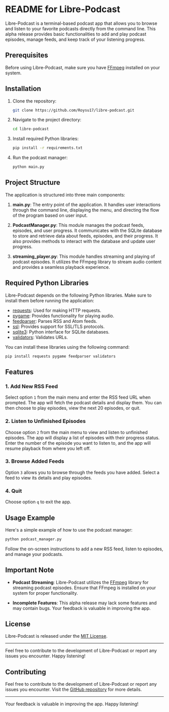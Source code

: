 # README for Libre-Podcast

Libre-Podcast is a terminal-based podcast app that allows you to browse and listen to your favorite podcasts directly from the command line. This alpha release provides basic functionalities to add and play podcast episodes, manage feeds, and keep track of your listening progress.

## Prerequisites

Before using Libre-Podcast, make sure you have [FFmpeg](https://www.ffmpeg.org/download.html) installed on your system.

## Installation

1. Clone the repository:

    ```bash
    git clone https://github.com/Roysu17/libre-podcast.git
    ```

2. Navigate to the project directory:

    ```bash
    cd libre-podcast
    ```

3. Install required Python libraries:

    ```bash
    pip install -r requirements.txt
    ```

4. Run the podcast manager:

    ```bash
    python main.py
    ```

## Project Structure

The application is structured into three main components:

1. **main.py**: The entry point of the application. It handles user interactions through the command line, displaying the menu, and directing the flow of the program based on user input.

2. **PodcastManager.py**: This module manages the podcast feeds, episodes, and user progress. It communicates with the SQLite database to store and retrieve data about feeds, episodes, and their progress. It also provides methods to interact with the database and update user progress.

3. **streaming_player.py**: This module handles streaming and playing of podcast episodes. It utilizes the FFmpeg library to stream audio content and provides a seamless playback experience.

## Required Python Libraries

Libre-Podcast depends on the following Python libraries. Make sure to install them before running the application:

- [requests](https://docs.python-requests.org/en/master/): Used for making HTTP requests.
- [pygame](https://www.pygame.org/): Provides functionality for playing audio.
- [feedparser](https://pypi.org/project/feedparser/): Parses RSS and Atom feeds.
- [ssl](https://docs.python.org/3/library/ssl.html): Provides support for SSL/TLS protocols.
- [sqlite3](https://docs.python.org/3/library/sqlite3.html): Python interface for SQLite databases.
- [validators](https://pypi.org/project/validators/): Validates URLs.

You can install these libraries using the following command:

```bash
pip install requests pygame feedparser validators
```

## Features

### 1. Add New RSS Feed

Select option `1` from the main menu and enter the RSS feed URL when prompted. The app will fetch the podcast details and display them. You can then choose to play episodes, view the next 20 episodes, or quit.

### 2. Listen to Unfinished Episodes

Choose option `2` from the main menu to view and listen to unfinished episodes. The app will display a list of episodes with their progress status. Enter the number of the episode you want to listen to, and the app will resume playback from where you left off.

### 3. Browse Added Feeds

Option `3` allows you to browse through the feeds you have added. Select a feed to view its details and play episodes.

### 4. Quit

Choose option `q` to exit the app.

## Usage Example

Here's a simple example of how to use the podcast manager:

```bash
python podcast_manager.py
```

Follow the on-screen instructions to add a new RSS feed, listen to episodes, and manage your podcasts.

## Important Note

- **Podcast Streaming**: Libre-Podcast utilizes the [FFmpeg](https://www.ffmpeg.org/) library for streaming podcast episodes. Ensure that FFmpeg is installed on your system for proper functionality.

- **Incomplete Features**: This alpha release may lack some features and may contain bugs. Your feedback is valuable in improving the app.

## License

Libre-Podcast is released under the [MIT License](LICENSE).

---

Feel free to contribute to the development of Libre-Podcast or report any issues you encounter. Happy listening!

## Contributing

Feel free to contribute to the development of Libre-Podcast or report any issues you encounter. Visit the [GitHub repository](https://github.com/Roysu17/libre-podcast) for more details.

---

Your feedback is valuable in improving the app. Happy listening!
